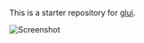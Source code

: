 This is a starter repository for [glui](https://joulev.dev/glui).

![Screenshot](https://r2.joulev.dev/files/fqi0dutpe50zkihw2v0u4ugr)
